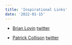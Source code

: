```yaml
---
title: 'Inspirational Links'
date: '2022-01-15'
---
```


- [Brian Lovin](https://brianlovin.com/) [twitter](https://twitter.com/brian_lovin)

- [Patrick Collison](https://patrickcollison.com/) [twitter](https://twitter.com/patrickc)